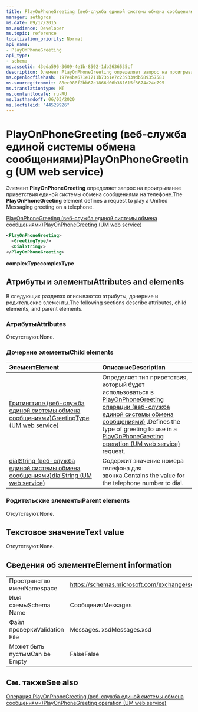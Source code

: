 ```yaml
---
title: PlayOnPhoneGreeting (веб-служба единой системы обмена сообщениями)
manager: sethgros
ms.date: 09/17/2015
ms.audience: Developer
ms.topic: reference
localization_priority: Normal
api_name:
- PlayOnPhoneGreeting
api_type:
- schema
ms.assetid: 43eda596-3609-4e1b-8502-1db2636535cf
description: Элемент PlayOnPhoneGreeting определяет запрос на проигрывание приветствия единой системы обмена сообщениями на телефоне.
ms.openlocfilehash: 197e4ba671e1711b73b1e7c239339db589357581
ms.sourcegitcommit: 88ec988f2bb67c1866d06b361615f3674a24e795
ms.translationtype: MT
ms.contentlocale: ru-RU
ms.lasthandoff: 06/03/2020
ms.locfileid: "44529926"
---
```

# <a name="playonphonegreeting-um-web-service"></a><span data-ttu-id="a65c2-103">PlayOnPhoneGreeting (веб-служба единой системы обмена сообщениями)</span><span class="sxs-lookup"><span data-stu-id="a65c2-103">PlayOnPhoneGreeting (UM web service)</span></span>

<span data-ttu-id="a65c2-104">Элемент **PlayOnPhoneGreeting** определяет запрос на проигрывание приветствия единой системы обмена сообщениями на телефоне.</span><span class="sxs-lookup"><span data-stu-id="a65c2-104">The **PlayOnPhoneGreeting** element defines a request to play a Unified Messaging greeting on a telephone.</span></span> 
  
[<span data-ttu-id="a65c2-105">PlayOnPhoneGreeting (веб-служба единой системы обмена сообщениями)</span><span class="sxs-lookup"><span data-stu-id="a65c2-105">PlayOnPhoneGreeting (UM web service)</span></span>](playonphonegreeting-um-web-service.md)
  
```xml
<PlayOnPhoneGreeting>
  <GreetingType/>
  <DialString/>
</PlayOnPhoneGreeting>
```

 <span data-ttu-id="a65c2-106">**complexType**</span><span class="sxs-lookup"><span data-stu-id="a65c2-106">**complexType**</span></span>
## <a name="attributes-and-elements"></a><span data-ttu-id="a65c2-107">Атрибуты и элементы</span><span class="sxs-lookup"><span data-stu-id="a65c2-107">Attributes and elements</span></span>

<span data-ttu-id="a65c2-108">В следующих разделах описываются атрибуты, дочерние и родительские элементы.</span><span class="sxs-lookup"><span data-stu-id="a65c2-108">The following sections describe attributes, child elements, and parent elements.</span></span>
  
### <a name="attributes"></a><span data-ttu-id="a65c2-109">Атрибуты</span><span class="sxs-lookup"><span data-stu-id="a65c2-109">Attributes</span></span>

<span data-ttu-id="a65c2-110">Отсутствуют.</span><span class="sxs-lookup"><span data-stu-id="a65c2-110">None.</span></span>
  
### <a name="child-elements"></a><span data-ttu-id="a65c2-111">Дочерние элементы</span><span class="sxs-lookup"><span data-stu-id="a65c2-111">Child elements</span></span>

|<span data-ttu-id="a65c2-112">**Элемент**</span><span class="sxs-lookup"><span data-stu-id="a65c2-112">**Element**</span></span>|<span data-ttu-id="a65c2-113">**Описание**</span><span class="sxs-lookup"><span data-stu-id="a65c2-113">**Description**</span></span>|
|:-----|:-----|
|[<span data-ttu-id="a65c2-114">Гритингтипе (веб-служба единой системы обмена сообщениями)</span><span class="sxs-lookup"><span data-stu-id="a65c2-114">GreetingType (UM web service)</span></span>](greetingtype-um-web-service.md) <br/> |<span data-ttu-id="a65c2-115">Определяет тип приветствия, который будет использоваться в [PlayOnPhoneGreeting операции (веб-служба единой системы обмена сообщениями)](playonphonegreeting-operation-um-web-service.md) .</span><span class="sxs-lookup"><span data-stu-id="a65c2-115">Defines the type of greeting to use in a [PlayOnPhoneGreeting operation (UM web service)](playonphonegreeting-operation-um-web-service.md) request.</span></span>  <br/> |
|[<span data-ttu-id="a65c2-116">dialString (веб-служба единой системы обмена сообщениями)</span><span class="sxs-lookup"><span data-stu-id="a65c2-116">dialString (UM web service)</span></span>](dialstring-um-web-service.md) <br/> |<span data-ttu-id="a65c2-117">Содержит значение номера телефона для звонка.</span><span class="sxs-lookup"><span data-stu-id="a65c2-117">Contains the value for the telephone number to dial.</span></span>  <br/> |
   
### <a name="parent-elements"></a><span data-ttu-id="a65c2-118">Родительские элементы</span><span class="sxs-lookup"><span data-stu-id="a65c2-118">Parent elements</span></span>

<span data-ttu-id="a65c2-119">Отсутствуют.</span><span class="sxs-lookup"><span data-stu-id="a65c2-119">None.</span></span>
  
## <a name="text-value"></a><span data-ttu-id="a65c2-120">Текстовое значение</span><span class="sxs-lookup"><span data-stu-id="a65c2-120">Text value</span></span>

<span data-ttu-id="a65c2-121">Отсутствуют.</span><span class="sxs-lookup"><span data-stu-id="a65c2-121">None.</span></span>
  
## <a name="element-information"></a><span data-ttu-id="a65c2-122">Сведения об элементе</span><span class="sxs-lookup"><span data-stu-id="a65c2-122">Element information</span></span>

|||
|:-----|:-----|
|<span data-ttu-id="a65c2-123">Пространство имен</span><span class="sxs-lookup"><span data-stu-id="a65c2-123">Namespace</span></span>  <br/> |https://schemas.microsoft.com/exchange/services/2006/messages  <br/> |
|<span data-ttu-id="a65c2-124">Имя схемы</span><span class="sxs-lookup"><span data-stu-id="a65c2-124">Schema Name</span></span>  <br/> |<span data-ttu-id="a65c2-125">Сообщения</span><span class="sxs-lookup"><span data-stu-id="a65c2-125">Messages</span></span>  <br/> |
|<span data-ttu-id="a65c2-126">Файл проверки</span><span class="sxs-lookup"><span data-stu-id="a65c2-126">Validation File</span></span>  <br/> |<span data-ttu-id="a65c2-127">Messages. xsd</span><span class="sxs-lookup"><span data-stu-id="a65c2-127">Messages.xsd</span></span>  <br/> |
|<span data-ttu-id="a65c2-128">Может быть пустым</span><span class="sxs-lookup"><span data-stu-id="a65c2-128">Can be Empty</span></span>  <br/> |<span data-ttu-id="a65c2-129">False</span><span class="sxs-lookup"><span data-stu-id="a65c2-129">False</span></span>  <br/> |
   
## <a name="see-also"></a><span data-ttu-id="a65c2-130">См. также</span><span class="sxs-lookup"><span data-stu-id="a65c2-130">See also</span></span>



[<span data-ttu-id="a65c2-131">Операция PlayOnPhoneGreeting (веб-служба единой системы обмена сообщениями)</span><span class="sxs-lookup"><span data-stu-id="a65c2-131">PlayOnPhoneGreeting operation (UM web service)</span></span>](playonphonegreeting-operation-um-web-service.md)

